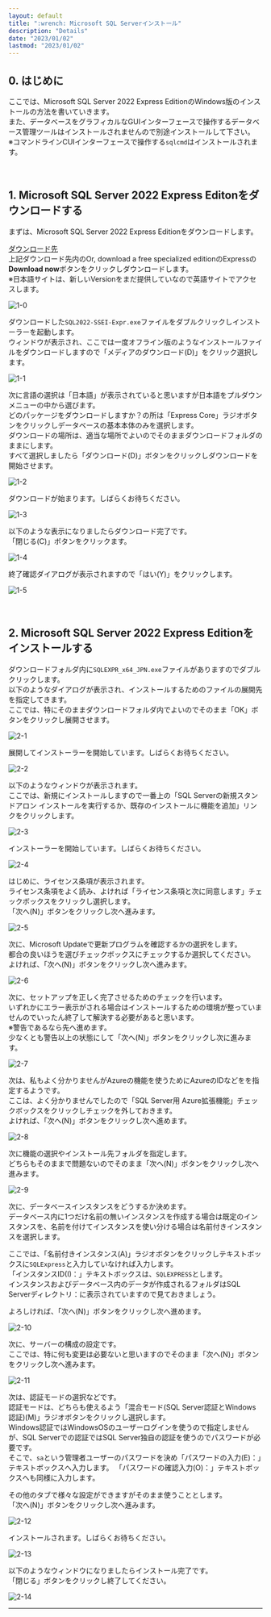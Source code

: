 ```yaml
---
layout: default
title: ":wrench: Microsoft SQL Serverインストール"
description: "Details"
date: "2023/01/02"
lastmod: "2023/01/02"
---
```


## 0. はじめに  
ここでは、Microsoft SQL Server 2022 Express EditionのWindows版のインストールの方法を書いていきます。  
また、データベースをグラフィカルなGUIインターフェースで操作するデータベース管理ツールはインストールされませんので別途インストールして下さい。  
※コマンドラインCUIインターフェースで操作する`sqlcmd`はインストールされます。  

<br />

## 1. Microsoft SQL Server 2022 Express Editonをダウンロードする  
まずは、Microsoft SQL Server 2022 Express Editionをダウンロードします。  

[ダウンロード先](https://www.microsoft.com/en-us/sql-server/sql-server-downloads)  
上記ダウンロード先内のOr, download a free specialized editionのExpressの**Download now**ボタンをクリックしダウンロードします。  
※日本語サイトは、新しいVersionをまだ提供していなので英語サイトでアクセスします。  

![1-0](Inst/Inst0.png)  

ダウンロードした`SQL2022-SSEI-Expr.exe`ファイルをダブルクリックしインストーラーを起動します。  
ウィンドウが表示され、ここでは一度オフライン版のようなインストールファイルをダウンロードしますので「メディアのダウンロード(D)」をクリック選択します。  

![1-1](Inst/Inst1.png)  

次に言語の選択は「日本語」が表示されていると思いますが日本語をプルダウンメニューの中から選びます。  
どのパッケージをダウンロードしますか？の所は「Express Core」ラジオボタンをクリックしデータベースの基本本体のみを選択します。  
ダウンロードの場所は、適当な場所でよいのでそのままダウンロードフォルダのままにします。  
すべて選択しましたら「ダウンロード(D)」ボタンをクリックしダウンロードを開始させます。  

![1-2](Inst/Inst2.png)  

ダウンロードが始まります。しばらくお待ちください。  

![1-3](Inst/Inst3.png)  

以下のような表示になりましたらダウンロード完了です。  
「閉じる(C)」ボタンをクリックます。  

![1-4](Inst/Inst4.png)  

終了確認ダイアログが表示されますので「はい(Y)」をクリックします。  

![1-5](Inst/Inst5.png)  

<br />

## 2. Microsoft SQL Server 2022 Express Editionをインストールする  
ダウンロードフォルダ内に`SQLEXPR_x64_JPN.exe`ファイルがありますのでダブルクリックします。  
以下のようなダイアログが表示され、インストールするためのファイルの展開先を指定してきます。  
ここでは、特にそのままダウンロードフォルダ内でよいのでそのまま「OK」ボタンをクリックし展開させます。  

![2-1](Inst/Inst6.png)  

展開してインストーラーを開始しています。しばらくお待ちください。  

![2-2](Inst/Inst7.png)  

以下のようなウィンドウが表示されます。  
ここでは、新規にインストールしますので一番上の「SQL Serverの新規スタンドアロン インストールを実行するか、既存のインストールに機能を追加」リンクをクリックします。  

![2-3](Inst/Inst8.png)  

インストーラーを開始しています。しばらくお待ちください。  

![2-4](Inst/Inst9.png)  

はじめに、ライセンス条項が表示されます。  
ライセンス条項をよく読み、よければ「ライセンス条項と次に同意します」チェックボックスをクリックし選択します。  
「次へ(N)」ボタンをクリックし次へ進みます。  

![2-5](Inst/Inst10.png)  

次に、Microsoft Updateで更新プログラムを確認するかの選択をします。  
都合の良いほうを選びチェックボックスにチェックするか選択してください。  
よければ、「次へ(N)」ボタンをクリックし次へ進みます。  

![2-6](Inst/Inst11.png)  

次に、セットアップを正しく完了させるためのチェックを行います。  
いずれかにエラー表示がされる場合はインストールするための環境が整っていませんのでいったん終了して解決する必要があると思います。  
※警告であるなら先へ進めます。  
少なくとも警告以上の状態にして「次へ(N)」ボタンをクリックし次に進みます。  

![2-7](Inst/Inst12.png)  

次は、私もよく分かりませんがAzureの機能を使うためにAzureのIDなどをを指定するようです。  
ここは、よく分かりませんでしたので「SQL Server用 Azure拡張機能」チェックボックスをクリックしチェックを外しておきます。  
よければ、「次へ(N)」ボタンをクリックし次へ進めます。  

![2-8](Inst/Inst13.png)  

次に機能の選択やインストール先フォルダを指定します。  
どちらもそのままで問題ないのでそのまま「次へ(N)」ボタンをクリックし次へ進みます。  

![2-9](Inst/Inst14.png)  

次に、データベースインスタンスをどうするか決めます。  
データベース内に1つだけ名前の無いインスタンスを作成する場合は既定のインスタンスを、名前を付けてインスタンスを使い分ける場合は名前付きインスタンスを選択します。  

ここでは、「名前付きインスタンス(A)」ラジオボタンをクリックしテキストボックスに`SQLExpress`と入力していなければ入力します。  
「インスタンスID(I)：」テキストボックスは、`SQLEXPRESS`とします。  
インスタンスおよびデータベース内のデータが作成されるフォルダはSQL Serverディレクトリ：に表示されていますので見ておきましょう。  

よろしければ、「次へ(N)」ボタンをクリックし次へ進めます。  

![2-10](Inst/Inst15.png)  

次に、サーバーの構成の設定です。  
ここでは、特に何も変更は必要ないと思いますのでそのまま「次へ(N)」ボタンをクリックし次へ進みます。  

![2-11](Inst/Inst16.png)  

次は、認証モードの選択などです。  
認証モードは、どちらも使えるよう「混合モード(SQL Server認証とWindows認証)(M)」ラジオボタンをクリックし選択します。  
Windows認証ではWindowsOSのユーザーログインを使うので指定しませんが、SQL Serverでの認証ではSQL Server独自の認証を使うのでパスワードが必要です。  
そこで、`sa`という管理者ユーザーのパスワードを決め「パスワードの入力(E)：」テキストボックスへ入力します。
「パスワードの確認入力(O)：」テキストボックスへも同様に入力します。  

その他のタブで様々な設定ができますがそのまま使うこととします。  
「次へ(N)」ボタンをクリックし次へ進みます。  

![2-12](Inst/Inst17.png)  

インストールされます。しばらくお待ちください。  

![2-13](Inst/Inst18.png)  

以下のようなウィンドウになりましたらインストール完了です。  
「閉じる」ボタンをクリックし終了してください。  

![2-14](Inst/Inst19.png)  

___